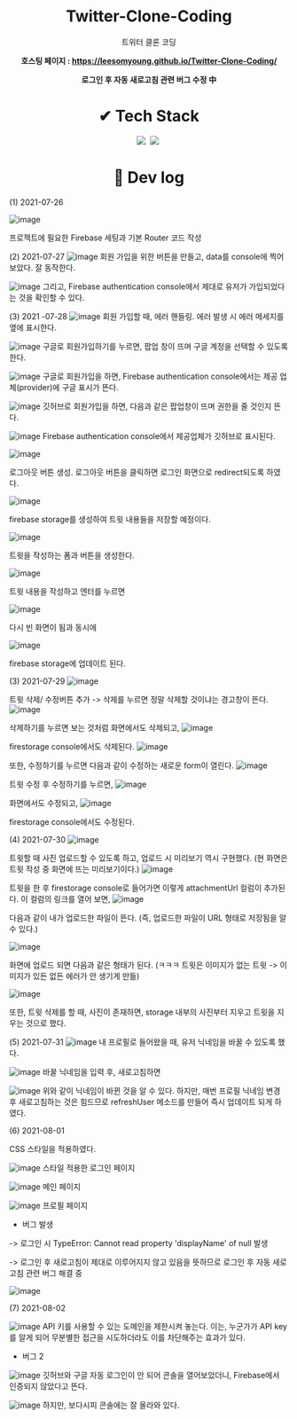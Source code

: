 # <div align="center"> Twitter-Clone-Coding </div>
<div align="center"> 트위터 클론 코딩

  **호스팅 페이지 : https://leesomyoung.github.io/Twitter-Clone-Coding/**
  
  **로그인 후 자동 새로고침 관련 버그 수정 中**
</div>

# <div align="center"> ✔ Tech Stack </div>


<div align="center">
<img src="https://img.shields.io/badge/React-61DAFB?style=flat-square&logo=React&logoColor=white"/></a>&nbsp 
<img src="https://img.shields.io/badge/Firebase-FFCA28?style=flat-square&logo=Firebase&logoColor=white"/></a>&nbsp 

</div>

# <div align="center"> 👀 Dev log </div>
(1) 2021-07-26


![image](https://user-images.githubusercontent.com/47571973/127004406-5e53b3e4-278b-421e-ad8b-cae891583026.png)

프로젝트에 필요한 Firebase 세팅과 기본 Router 코드 작성

(2) 2021-07-27
![image](https://user-images.githubusercontent.com/47571973/127162638-690e205c-31f1-4948-b0ee-6b09fe6cd993.png)
회원 가입을 위한 버튼을 만들고, data를 console에 찍어보았다. 잘 동작한다.

![image](https://user-images.githubusercontent.com/47571973/127162803-2aac1ba4-0586-48c6-8048-127cf81832a8.png)
그리고, Firebase authentication console에서 제대로 유저가 가입되었다는 것을 확인할 수 있다.

(3) 2021 -07-28
![image](https://user-images.githubusercontent.com/47571973/127269105-5068fcd2-ba58-4666-b0c8-8fb2ca21ec62.png)
회원 가입할 때, 에러 핸들링. 에러 발생 시 에러 메세지를 옆에 표시한다.

![image](https://user-images.githubusercontent.com/47571973/127269370-a6b00233-fc29-45e9-a994-4ec751ee4430.png)
구글로 회원가입하기를 누르면, 팝업 창이 뜨며 구글 계정을 선택할 수 있도록 한다.

![image](https://user-images.githubusercontent.com/47571973/127269479-94c87834-825c-4022-8260-f33020317cdc.png)
구글로 회원가입을 하면, Firebase authentication console에서는 제공 업체(provider)에 구글 표시가 뜬다.

![image](https://user-images.githubusercontent.com/47571973/127269579-d1b54744-9b96-4788-919e-877a43a72934.png)
깃허브로 회원가입을 하면, 다음과 같은 팝업창이 뜨며 권한을 줄 것인지 뜬다.

![image](https://user-images.githubusercontent.com/47571973/127269778-6f73c028-523b-4027-8515-cc28ce4943cb.png)
Firebase authentication console에서 제공업체가 깃허브로 표시된다.

![image](https://user-images.githubusercontent.com/47571973/127271653-37702ec6-4f2f-44e3-8492-c35ab969ac95.png)

로그아웃 버튼 생성. 로그아웃 버튼을 클릭하면 로그인 화면으로 redirect되도록 하였다.

![image](https://user-images.githubusercontent.com/47571973/127278051-a0da2298-08ba-4902-954e-c84f406493e8.png)

firebase storage를 생성하여 트윗 내용들을 저장할 예정이다.

![image](https://user-images.githubusercontent.com/47571973/127277748-48a58ca4-c70c-4733-94b8-eb8d2ca9c45e.png)

트윗을 작성하는 폼과 버튼을 생성한다.

![image](https://user-images.githubusercontent.com/47571973/127277814-f6bd96ee-e36e-493c-8a88-98f60aa138d6.png)

트윗 내용을 작성하고 엔터를 누르면

![image](https://user-images.githubusercontent.com/47571973/127277866-146ba060-1ca8-4215-8408-5e4598c9b4a9.png)

다시 빈 화면이 됨과 동시에

![image](https://user-images.githubusercontent.com/47571973/127277945-615431aa-4912-4235-b7e7-c10e5a2465bc.png)

firebase storage에 업데이트 된다.

(3) 2021-07-29
![image](https://user-images.githubusercontent.com/47571973/127418043-77e3ed33-2883-4194-a402-45ec5a2eb417.png)

트윗 삭제/ 수정버튼 추가 -> 삭제를 누르면 정말 삭제할 것이냐는 경고창이 뜬다.
![image](https://user-images.githubusercontent.com/47571973/127418656-068175bb-63ea-49f7-8950-96d4299ab421.png)

삭제하기를 누르면 보는 것처럼 화면에서도 삭제되고, 
![image](https://user-images.githubusercontent.com/47571973/127418706-69ce7546-6ced-4aa2-b29d-3c81bed9e1d4.png)

firestorage console에서도 삭제된다.
![image](https://user-images.githubusercontent.com/47571973/127420008-2b6eb94f-1cc2-4da3-8475-7adb22e63ea7.png)

또한, 수정하기를 누르면 다음과 같이 수정하는 새로운 form이 열린다.
![image](https://user-images.githubusercontent.com/47571973/127422980-177b07ea-609f-4f22-b541-af9f2121cdfc.png)

트윗 수정 후 수정하기를 누르면,
![image](https://user-images.githubusercontent.com/47571973/127423094-48e33914-e545-44a0-9e96-864cc1a50d61.png)

화면에서도 수정되고,
![image](https://user-images.githubusercontent.com/47571973/127423141-beb3fdd1-c817-4cff-a0c2-0f54be2ad9cc.png)

firestorage console에서도 수정된다.

(4) 2021-07-30
![image](https://user-images.githubusercontent.com/47571973/127616815-6740b6f6-9e60-4c17-8a16-505dd270f4e4.png)

트윗할 때 사진 업로드할 수 있도록 하고, 업로드 시 미리보기 역시 구현했다. (현 화면은 트윗 작성 중 화면에 뜨는 미리보기이다.)
![image](https://user-images.githubusercontent.com/47571973/127616899-63b61876-e2f0-4b88-b342-cc9b98956d49.png)

트윗을 한 후 firestorage console로 들어가면 이렇게 attachmentUrl 컬럼이 추가된다. 이 컬럼의 링크를 열어 보면, 
![image](https://user-images.githubusercontent.com/47571973/127616994-ed7c82b5-13d4-440d-88b1-46cffea6ffab.png)

다음과 같이 내가 업로드한 파일이 뜬다. (즉, 업로드한 파일이 URL 형태로 저장됨을 알 수 있다.)

![image](https://user-images.githubusercontent.com/47571973/127618096-32456d8f-8bee-4d5a-be6e-23b7603022bd.png)

화면에 업로드 되면 다음과 같은 형태가 된다. (ㅋㅋㅋ 트윗은 이미지가 없는 트윗 -> 이미지가 있든 없든 에러가 안 생기게 만듦)

![image](https://user-images.githubusercontent.com/47571973/127619924-02a6bc08-6f54-4c34-bab1-6462d4e8c855.png)

또한, 트윗 삭제를 할 때, 사진이 존재하면, storage 내부의 사진부터 지우고 트윗을 지우는 것으로 했다.

(5) 2021-07-31
![image](https://user-images.githubusercontent.com/47571973/127740985-e544320f-76ba-4e33-a1d1-49132acd5cef.png)
내 프로필로 들어왔을 때, 유저 닉네임을 바꿀 수 있도록 했다.

![image](https://user-images.githubusercontent.com/47571973/127741003-fc3ef0fb-fe6d-4a27-9644-161cf6ee3b16.png)
바꿀 닉네임을 입력 후, 새로고침하면

![image](https://user-images.githubusercontent.com/47571973/127741200-ddd4119d-7905-4ca0-8d57-967fa864e1fe.png)
위와 같이 닉네임이 바뀐 것을 알 수 있다. 하지만, 매번 프로필 닉네임 변경 후 새로고침하는 것은 힘드므로 refreshUser 메소드를 만들어 즉시 업데이트 되게 하였다.

(6) 2021-08-01

CSS 스타일을 적용하였다.

![image](https://user-images.githubusercontent.com/47571973/127761781-1e3cf3b9-87d1-4f3e-b432-24a69884ae94.png)
스타일 적용한 로그인 페이지

![image](https://user-images.githubusercontent.com/47571973/127761817-c2dbecf9-0a00-4211-9afd-4d93c2a78170.png)
메인 페이지

![image](https://user-images.githubusercontent.com/47571973/127761826-951ffab6-3826-43d5-a016-74b2381f585a.png)
프로필 페이지

*  버그 발생 

-> 로그인 시 TypeError: Cannot read property 'displayName' of null 발생

-> 로그인 후 새로고침이 제대로 이루어지지 않고 있음을 뜻하므로 로그인 후 자동 새로고침 관련 버그 해결 중

![image](https://user-images.githubusercontent.com/47571973/127761844-27681037-826e-4442-8675-3967826cc015.png)

(7) 2021-08-02

![image](https://user-images.githubusercontent.com/47571973/127794843-99216d91-36b0-4237-b8a8-e32088d229c2.png)
API 키를 사용할 수 있는 도메인을 제한시켜 놓는다. 이는, 누군가가 API key를 알게 되어 무분별한 접근을 시도하더라도 이를 차단해주는 효과가 있다.

* 버그 2

![image](https://user-images.githubusercontent.com/47571973/127795960-dee11917-f5cf-4c6d-8310-61e45d5af6f3.png)
깃허브와 구글 자동 로그인이 안 되어 콘솔을 열어보았더니, Firebase에서 인증되지 않았다고 뜬다.

![image](https://user-images.githubusercontent.com/47571973/127796540-21495e27-78e4-4614-92cb-5ac4cea1ee48.png)
하지만, 보다시피 콘솔에는 잘 올라와 있다.

